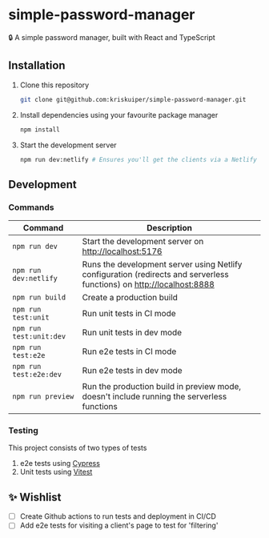 # simple-password-manager
🔒 A simple password manager, built with React and TypeScript

## Installation
1. Clone this repository
    ```bash
    git clone git@github.com:kriskuiper/simple-password-manager.git
    ```
2. Install dependencies using your favourite package manager
    ```bash
    npm install
    ```
3. Start the development server
    ```bash
    npm run dev:netlify # Ensures you'll get the clients via a Netlify serverless function
    ```

## Development
### Commands
| Command                 | Description                                                                                                                                    |
|-------------------------|------------------------------------------------------------------------------------------------------------------------------------------------|
| `npm run dev`           | Start the development server on [http://localhost:5176](http://localhost:5176)                                                                 |
| `npm run dev:netlify`   | Runs the development server using Netlify configuration (redirects and serverless functions) on [http://localhost:8888](http://localhost:8888) |
| `npm run build`         | Create a production build                                                                                                                      |
| `npm run test:unit`     | Run unit tests in CI mode                                                                                                                      |
| `npm run test:unit:dev` | Run unit tests in dev mode                                                                                                                     |
| `npm run test:e2e`      | Run e2e tests in CI mode                                                                                                                       |
| `npm run test:e2e:dev`  | Run e2e tests in dev mode                                                                                                                      |
| `npm run preview`       | Run the production build in preview mode, doesn't include running the serverless functions                                                     |

### Testing
This project consists of two types of tests
1. e2e tests using [Cypress](https://www.cypress.io/app/)
2. Unit tests using [Vitest](https://vitest.dev/)

## ✨ Wishlist
- [ ] Create Github actions to run tests and deployment in CI/CD
-  [ ] Add e2e tests for visiting a client's page to test for 'filtering'
